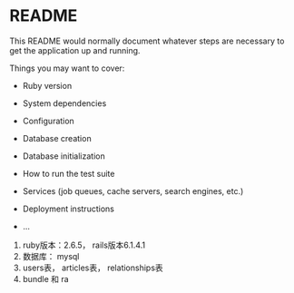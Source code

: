 # README

This README would normally document whatever steps are necessary to get the
application up and running.

Things you may want to cover:

* Ruby version

* System dependencies

* Configuration

* Database creation

* Database initialization

* How to run the test suite

* Services (job queues, cache servers, search engines, etc.)

* Deployment instructions

* ...

1. ruby版本：2.6.5， rails版本6.1.4.1
2. 数据库： mysql 
3. users表， articles表， relationships表
4. bundle  和 ra
